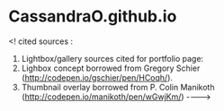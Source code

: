 # CassandraO.github.io
<! cited sources : 
1) Lightbox/gallery sources cited for portfolio page:
  1) Lighbox concept borrowed from Gregory Schier (http://codepen.io/gschier/pen/HCoqh/).
  2) Thumbnail overlay borrowed from P. Colin Manikoth (http://codepen.io/manikoth/pen/wGwjKm/)
---->
